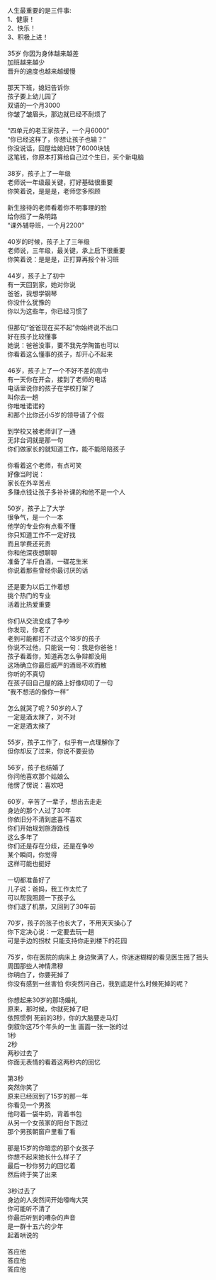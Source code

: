 人生最重要的是三件事:<br>
1、健康！<br>
2、快乐！<br>
3、积极上进！<br>
<br>
35岁 你因为身体越来越差<br>
加班越来越少<br>
晋升的速度也越来越缓慢 <br>
<br>
那天下班，媳妇告诉你<br>
孩子要上幼儿园了<br>
双语的一个月3000<br>
你皱了皱眉头，那边就已经不耐烦了<br>
<br>
“四单元的老王家孩子，一个月6000”<br>
“你已经这样了，你想让孩子也输？”<br>
你没说话，回屋给媳妇转了6000块钱<br>
这笔钱，你原本打算给自己过个生日，买个新电脑<br>
<br>
38岁，孩子上了一年级<br>
老师说一年级最关键，打好基础很重要<br>
你笑着说，是是是，老师您多照顾<br>
<br>
新生接待的老师看着你不明事理的脸<br>
给你指了一条明路<br>
“课外辅导班，一个月2200”<br>
<br>
40岁的时候，孩子上了三年级<br>
老师说，三年级，最关键，承上启下很重要<br>
你笑着说：是是是，正打算再报个补习班<br>
<br>
44岁，孩子上了初中<br>
有一天回到家，她对你说<br>
爸爸，我想学钢琴<br>
你没什么犹豫的<br>
你以为这些年，你已经习惯了<br>
<br>
但那句“爸爸现在买不起”你始终说不出口<br>
好在孩子比较懂事<br>
她说：爸爸没事，要不我先学陶笛也可以<br>
你看着这么懂事的孩子，却开心不起来<br>
<br>
46岁，孩子上了一个不好不差的高中<br>
有一天你在开会，接到了老师的电话<br>
电话里说你的孩子在学校打架了<br>
叫你去一趟 <br>
你唯唯诺诺的<br>
和那个比你还小5岁的领导请了个假<br>
<br>
到学校又被老师训了一通<br>
无非台词就是那一句<br>
你们做家长的就知道工作，能不能陪陪孩子<br>
<br>
你看着这个老师，有点可笑<br>
好像当时说：<br>
家长在外辛苦点<br>
多赚点钱让孩子多补补课的和他不是一个人<br>
<br>
50岁，孩子上了大学<br>
很争气，是一个一本<br>
他学的专业你有点看不懂<br>
你只知道工作不一定好找<br>
而且学费还死贵<br>
你和他深夜想聊聊<br>
准备了半斤白酒，一碟花生米<br>
你说着那些曾经你最讨厌的话<br>
<br>
还是要为以后工作着想<br>
挑个热门的专业<br>
活着比热爱重要<br>
<br>
你们从交流变成了争吵<br>
你发现，你老了<br>
老到可能都打不过这个18岁的孩子<br>
你说不过他，只能说一句：我是你爸爸！<br>
孩子看着你，知道再怎么争辩都没用<br>
这场确立你最后威严的酒局不欢而散<br>
你听的不真切<br>
在孩子回自己屋的路上好像叨叨了一句<br>
“我不想活的像你一样”<br>
<br>
怎么就哭了呢？50岁的人了<br>
一定是酒太辣了，对不对<br>
一定是酒太辣了<br>
<br>
55岁，孩子工作了，似乎有一点理解你了<br>
但你却反了过来，你说不要妥协<br>
<br>
56岁，孩子也结婚了<br>
你问他喜欢那个姑娘么<br>
他愣了愣说：喜欢吧<br>
<br>
60岁，辛苦了一辈子，想出去走走<br>
身边的那个人过了30年<br>
你依旧分不清到底喜不喜欢<br>
你们开始规划旅游路线<br>
这么多年了<br>
你们还是存在分歧，还是在争吵<br>
某个瞬间，你觉得<br>
这样可能也挺好<br>
<br>
一切都准备好了<br>
儿子说：爸妈，我工作太忙了<br>
可以帮我照顾一下孩子么<br>
你们退了机票，又回到了30年前<br>
<br>
70岁，孩子的孩子也长大了，不用天天操心了<br>
你下定决心说：一定要去玩一趟<br>
可是手边的拐杖 只能支持你走到楼下的花园<br>
<br>
75岁，你在医院的病床上 身边聚满了人，你迷迷糊糊的看见医生摇了摇头<br>
周围那些人神情肃穆<br>
你明白了，你要死掉了<br>
你没有感到一丝害怕 你突然问自己，我到底是什么时候死掉的呢？<br>
<br>
你想起来30岁的那场婚礼<br>
原来，那时候，你就死掉了吧<br>
依照惯例 死前的3秒，你的大脑要走马灯<br>
倒叙你这75个年头的一生 画面一张一张的过<br>
1秒<br>
2秒<br>
两秒过去了<br>
你面无表情的看着这两秒内的回忆<br>
<br>
第3秒<br>
突然你笑了<br>
原来已经回到了15岁的那一年<br>
你看见一个男孩<br>
他叼着一袋牛奶，背着书包<br>
从另一个女孩家的阳台下跑过<br>
那个男孩朝窗户里看了看<br>
<br>
那是15岁的你暗恋的那个女孩子<br>
你想不起来她长什么样子了<br>
最后一秒你努力的回忆着<br>
然后终于笑了出来<br>
<br>
3秒过去了<br>
身边的人突然间开始嚎啕大哭<br>
你可能听不清了<br>
你最后听到的嘈杂的声音<br>
是一群十五六的少年<br>
起着哄说的<br>
<br>
答应他<br>
答应他<br>
答应他